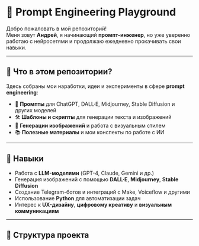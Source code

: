 # 🧠 Prompt Engineering Playground

Добро пожаловать в мой репозиторий!  
Меня зовут **Андрей**, я начинающий **промпт-инженер**, но уже уверенно работаю с нейросетями и продолжаю ежедневно прокачивать свои навыки.

---

## 🚀 Что в этом репозитории?

Здесь собраны мои наработки, идеи и эксперименты в сфере **prompt engineering**:

- 📄 **Промпты** для ChatGPT, DALL·E, Midjourney, Stable Diffusion и других моделей
- 🛠️ **Шаблоны и скрипты** для генерации текста и изображений
- 🎨 **Генерации изображений** и работа с визуальным стилем
- 📚 **Полезные материалы** и мои конспекты по работе с ИИ

---

## 🧰 Навыки

- Работа с **LLM-моделями** (GPT-4, Claude, Gemini и др.)
- Генерация изображений с помощью **DALL·E**, **Midjourney**, **Stable Diffusion**
- Создание Telegram-ботов и интеграций с Make, Voiceflow и другими
- Использование **Python** для автоматизации задач
- Интерес к **UX-дизайну**, **цифровому креативу** и **визуальным коммуникациям**

---

## 📂 Структура проекта

